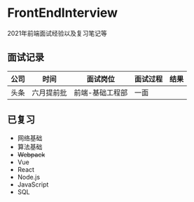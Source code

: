 # FrontEndInterview
2021年前端面试经验以及复习笔记等


## 面试记录

|公司|时间|面试岗位|面试过程|结果|
|----|----|----|----|----|
|头条|六月提前批|前端-基础工程部|一面||

## 已复习

- 网络基础
- 算法基础
- ~~Webpack~~
- Vue
- React
- Node.js
- JavaScript
- SQL
